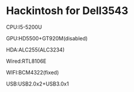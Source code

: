 # Hackintosh for Dell3543


CPU:I5-5200U

GPU:HD5500+GT920M(disabled)

HDA:ALC255(ALC3234)

Wired:RTL8106E

WIFI:BCM4322(fixed)

USB:USB2.0x2+USB3.0x1
